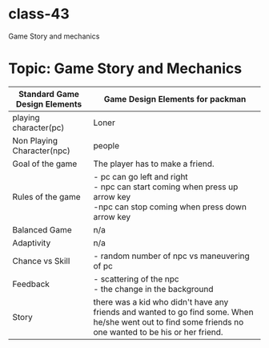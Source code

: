 # class-43
Game Story and mechanics
# Topic: Game Story and Mechanics

| Standard Game Design Elements | Game Design Elements for packman                             |
| ----------------------------- | ------------------------------------------------------------ |
| playing character(pc)         | Loner                                                        |
| Non Playing Character(npc)    | people                                                       |
| Goal of the game              | The player has to make a friend.                             |
| Rules of the game             | - pc can go left and right<br />- npc can start coming when press up arrow key<br />-npc can stop coming when press down arrow key |
| Balanced Game                 | n/a                                                          |
| Adaptivity                    | n/a                                                          |
| Chance vs Skill               | - random number of npc vs maneuvering of pc                  |
| Feedback                      | - scattering of the npc  <br />- the change in the background |
| Story                         | there was a kid who didn't have any friends and wanted to go find some. When he/she went out to find some friends no one wanted to be his or her friend. |

